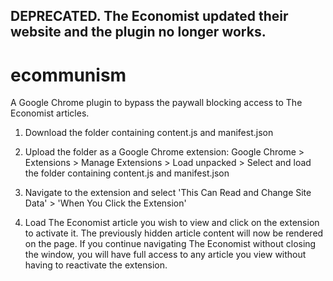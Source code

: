 DEPRECATED. The Economist updated their website and the plugin no longer works.
-----------------------
# ecommunism
A Google Chrome plugin to bypass the paywall blocking access to The Economist articles.

1. Download the folder containing content.js and manifest.json 

2. Upload the folder as a Google Chrome extension:
     Google Chrome > Extensions > Manage Extensions > Load unpacked > Select and load the folder containing content.js and manifest.json

3. Navigate to the extension and select 'This Can Read and Change Site Data' > 'When You Click the Extension'

4. Load The Economist article you wish to view and click on the extension to activate it. The previously hidden article content will now be rendered on the page. If you continue navigating The Economist without closing the window, you will have full access to any article you view without having to reactivate the extension.
